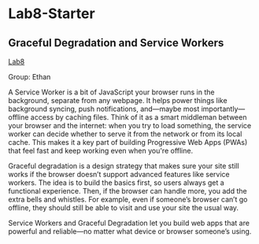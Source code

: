 # Lab8-Starter

 ## Graceful Degradation and Service Workers

[Lab8](https://ebluong005.github.io/Lab8_Starter/)

Group: Ethan

A Service Worker is a bit of JavaScript your browser runs in the background, separate from any webpage. It helps power things like background syncing, push notifications, and—maybe most importantly—offline access by caching files. Think of it as a smart middleman between your browser and the internet: when you try to load something, the service worker can decide whether to serve it from the network or from its local cache. This makes it a key part of building Progressive Web Apps (PWAs) that feel fast and keep working even when you're offline.

Graceful degradation is a design strategy that makes sure your site still works if the browser doesn’t support advanced features like service workers. The idea is to build the basics first, so users always get a functional experience. Then, if the browser can handle more, you add the extra bells and whistles. For example, even if someone’s browser can’t go offline, they should still be able to visit and use your site the usual way.

Service Workers and Graceful Degradation let you build web apps that are powerful and reliable—no matter what device or browser someone’s using.

